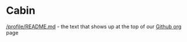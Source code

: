 # Cabin

[/profile/README.md]() - the text that shows up at the top of our [Github org](https://github.com/CabinDAO) page

